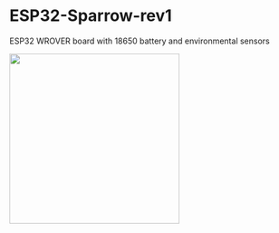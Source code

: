 # ESP32-Sparrow-rev1
ESP32 WROVER board with 18650 battery and environmental sensors


<img src="https://github.com/dantudose/ESP32-Sparrow-rev1/esp32_sparrow.png" height="300"/>
